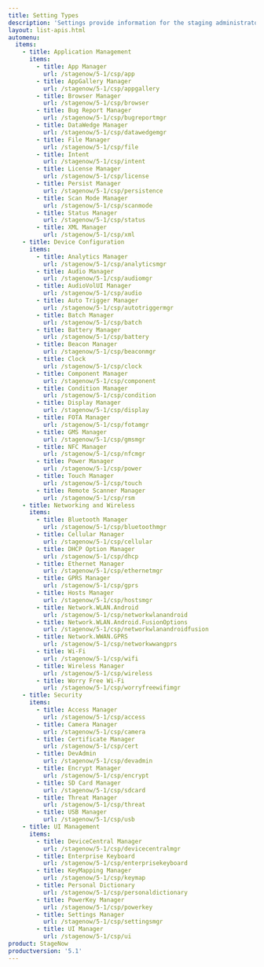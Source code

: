 ```yaml
---
title: Setting Types
description: 'Settings provide information for the staging administrator about how to configure and manage settings for use when creating profiles. Each Setting Type lists the parameters and functions available for configuring that particular group of settings.'
layout: list-apis.html
automenu:
  items:
    - title: Application Management
      items:
        - title: App Manager
          url: /stagenow/5-1/csp/app
        - title: AppGallery Manager
          url: /stagenow/5-1/csp/appgallery
        - title: Browser Manager
          url: /stagenow/5-1/csp/browser
        - title: Bug Report Manager
          url: /stagenow/5-1/csp/bugreportmgr
        - title: DataWedge Manager
          url: /stagenow/5-1/csp/datawedgemgr
        - title: File Manager
          url: /stagenow/5-1/csp/file
        - title: Intent
          url: /stagenow/5-1/csp/intent
        - title: License Manager
          url: /stagenow/5-1/csp/license
        - title: Persist Manager
          url: /stagenow/5-1/csp/persistence
        - title: Scan Mode Manager
          url: /stagenow/5-1/csp/scanmode
        - title: Status Manager
          url: /stagenow/5-1/csp/status
        - title: XML Manager
          url: /stagenow/5-1/csp/xml
    - title: Device Configuration
      items:
        - title: Analytics Manager
          url: /stagenow/5-1/csp/analyticsmgr
        - title: Audio Manager
          url: /stagenow/5-1/csp/audiomgr
        - title: AudioVolUI Manager
          url: /stagenow/5-1/csp/audio
        - title: Auto Trigger Manager
          url: /stagenow/5-1/csp/autotriggermgr
        - title: Batch Manager
          url: /stagenow/5-1/csp/batch
        - title: Battery Manager
          url: /stagenow/5-1/csp/battery
        - title: Beacon Manager
          url: /stagenow/5-1/csp/beaconmgr
        - title: Clock
          url: /stagenow/5-1/csp/clock
        - title: Component Manager
          url: /stagenow/5-1/csp/component
        - title: Condition Manager
          url: /stagenow/5-1/csp/condition
        - title: Display Manager
          url: /stagenow/5-1/csp/display
        - title: FOTA Manager
          url: /stagenow/5-1/csp/fotamgr
        - title: GMS Manager
          url: /stagenow/5-1/csp/gmsmgr
        - title: NFC Manager
          url: /stagenow/5-1/csp/nfcmgr
        - title: Power Manager
          url: /stagenow/5-1/csp/power
        - title: Touch Manager
          url: /stagenow/5-1/csp/touch
        - title: Remote Scanner Manager
          url: /stagenow/5-1/csp/rsm
    - title: Networking and Wireless
      items:
        - title: Bluetooth Manager
          url: /stagenow/5-1/csp/bluetoothmgr
        - title: Cellular Manager
          url: /stagenow/5-1/csp/cellular
        - title: DHCP Option Manager
          url: /stagenow/5-1/csp/dhcp
        - title: Ethernet Manager
          url: /stagenow/5-1/csp/ethernetmgr
        - title: GPRS Manager
          url: /stagenow/5-1/csp/gprs
        - title: Hosts Manager
          url: /stagenow/5-1/csp/hostsmgr
        - title: Network.WLAN.Android
          url: /stagenow/5-1/csp/networkwlanandroid
        - title: Network.WLAN.Android.FusionOptions
          url: /stagenow/5-1/csp/networkwlanandroidfusion
        - title: Network.WWAN.GPRS
          url: /stagenow/5-1/csp/networkwwangprs
        - title: Wi-Fi
          url: /stagenow/5-1/csp/wifi
        - title: Wireless Manager
          url: /stagenow/5-1/csp/wireless
        - title: Worry Free Wi-Fi
          url: /stagenow/5-1/csp/worryfreewifimgr
    - title: Security
      items:
        - title: Access Manager
          url: /stagenow/5-1/csp/access
        - title: Camera Manager
          url: /stagenow/5-1/csp/camera
        - title: Certificate Manager
          url: /stagenow/5-1/csp/cert
        - title: DevAdmin
          url: /stagenow/5-1/csp/devadmin
        - title: Encrypt Manager
          url: /stagenow/5-1/csp/encrypt
        - title: SD Card Manager
          url: /stagenow/5-1/csp/sdcard
        - title: Threat Manager
          url: /stagenow/5-1/csp/threat
        - title: USB Manager
          url: /stagenow/5-1/csp/usb
    - title: UI Management
      items:
        - title: DeviceCentral Manager
          url: /stagenow/5-1/csp/devicecentralmgr
        - title: Enterprise Keyboard
          url: /stagenow/5-1/csp/enterprisekeyboard
        - title: KeyMapping Manager
          url: /stagenow/5-1/csp/keymap
        - title: Personal Dictionary
          url: /stagenow/5-1/csp/personaldictionary
        - title: PowerKey Manager
          url: /stagenow/5-1/csp/powerkey
        - title: Settings Manager
          url: /stagenow/5-1/csp/settingsmgr
        - title: UI Manager
          url: /stagenow/5-1/csp/ui
product: StageNow
productversion: '5.1'
---
```

